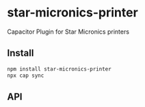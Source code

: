 # star-micronics-printer

Capacitor Plugin for  Star Micronics printers

## Install

```bash
npm install star-micronics-printer
npx cap sync
```

## API

<docgen-index></docgen-index>

<docgen-api>
<!-- run docgen to generate docs from the source -->
<!-- More info: https://github.com/ionic-team/capacitor-docgen -->
</docgen-api>
